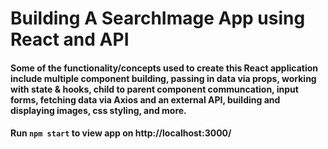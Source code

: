 # Building A SearchImage App using React and API 

#### Some of the functionality/concepts used to create this React application include multiple component building, passing in data via props, working with state & hooks, child to parent component communcation, input forms, fetching data via Axios and an external API, building and displaying images, css styling, and more.

#### Run `npm start` to view app on http://localhost:3000/
